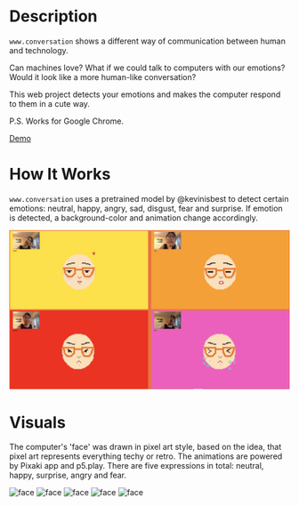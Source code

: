 # Description

`www.conversation` shows a different way of communication between human and technology. 

Can machines love? What if we could talk to computers with our emotions? Would it look like a more human-like conversation? 

This web project detects your emotions and makes the computer respond to them in a cute way. 

P.S. Works for Google Chrome. 

[Demo](https://www.yonaymoris.me/www.conversation/)

# How It Works

`www.conversation` uses a pretrained model by @kevinisbest to detect certain emotions: neutral, happy, angry, sad, disgust, fear and surprise. If emotion is detected, a background-color and animation change accordingly.

![face](screenshot.png)

# Visuals

The computer's 'face' was drawn in pixel art style, based on the idea, that pixel art represents everything techy or retro. The animations are powered by Pixaki app and p5.play. There are five expressions in total: neutral, happy, surprise, angry and fear. 

![face](https://www.yonaymoris.me/img/www/neutral.gif)
![face](https://www.yonaymoris.me/img/www/happy.gif)
![face](https://www.yonaymoris.me/img/www/surprise.gif)
![face](https://www.yonaymoris.me/img/www/angry.gif)
![face](https://www.yonaymoris.me/img/www/fear.gif)